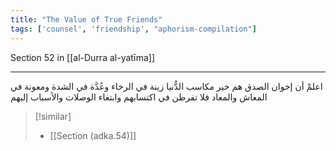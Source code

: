 ```yaml
---
title: "The Value of True Friends"
tags: ['counsel', 'friendship', "aphorism-compilation"]
---
```


 Section 52 in [[al-Durra al-yatīma]]

---
اعلمْ أن إخوان الصدق هم خير مكاسب الدُّنيا زينة في الرخاء وعُدَّة في الشدة ومعونة في المعاش والمعاد فلا تفرطن في اكتسابهم وابتغاء الوصلات والأسباب إليهم

> [!similar]
> - [[Section (adka.54)]]
